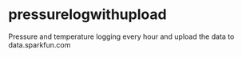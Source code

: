 # pressurelogwithupload
Pressure and temperature logging every hour and upload the data to data.sparkfun.com
